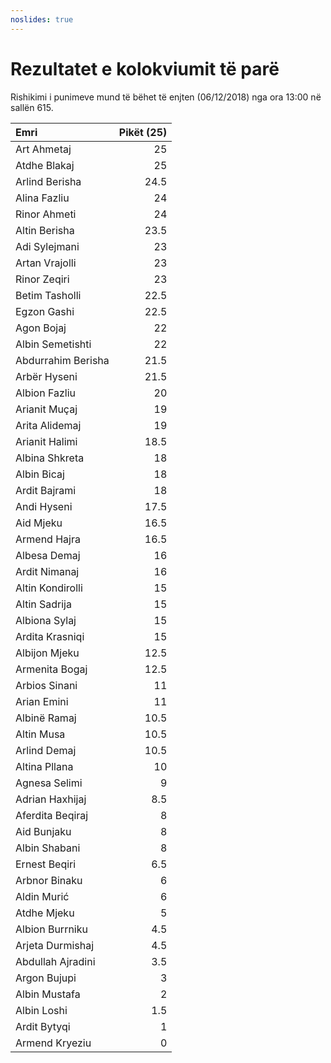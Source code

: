 ```yaml
---
noslides: true
---
```


# Rezultatet e kolokviumit të parë

Rishikimi i punimeve mund të bëhet të enjten (06/12/2018) nga ora 13:00 në sallën 615.

Emri|Pikët (25)
:-|-:
Art Ahmetaj | 25
Atdhe Blakaj | 25
Arlind Berisha | 24.5
Alina Fazliu | 24
Rinor Ahmeti | 24
Altin Berisha | 23.5
Adi Sylejmani | 23
Artan Vrajolli | 23
Rinor Zeqiri | 23
Betim Tasholli | 22.5
Egzon Gashi | 22.5
Agon Bojaj | 22
Albin Semetishti | 22
Abdurrahim Berisha | 21.5
Arbër Hyseni | 21.5
Albion Fazliu | 20
Arianit Muçaj | 19
Arita Alidemaj | 19
Arianit Halimi | 18.5
Albina Shkreta | 18
Albin Bicaj | 18
Ardit Bajrami | 18
Andi Hyseni | 17.5
Aid Mjeku | 16.5
Armend Hajra | 16.5
Albesa Demaj | 16
Ardit Nimanaj | 16
Altin Kondirolli | 15
Altin Sadrija | 15
Albiona Sylaj | 15
Ardita Krasniqi | 15
Albijon Mjeku | 12.5
Armenita Bogaj | 12.5
Arbios Sinani | 11
Arian Emini | 11
Albinë Ramaj | 10.5
Altin Musa | 10.5
Arlind Demaj | 10.5
Altina Pllana | 10
Agnesa Selimi | 9
Adrian Haxhijaj | 8.5
Aferdita Beqiraj | 8
Aid Bunjaku | 8
Albin Shabani | 8
Ernest Beqiri | 6.5
Arbnor Binaku | 6
Aldin Murić | 6
Atdhe Mjeku | 5
Albion Burrniku | 4.5
Arjeta Durmishaj | 4.5
Abdullah Ajradini | 3.5
Argon Bujupi | 3
Albin Mustafa | 2
Albin Loshi | 1.5
Ardit Bytyqi | 1
Armend Kryeziu | 0
